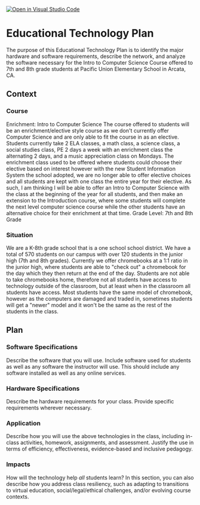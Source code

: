 [![Open in Visual Studio Code](https://classroom.github.com/assets/open-in-vscode-c66648af7eb3fe8bc4f294546bfd86ef473780cde1dea487d3c4ff354943c9ae.svg)](https://classroom.github.com/online_ide?assignment_repo_id=9404774&assignment_repo_type=AssignmentRepo)
# Educational Technology Plan

The purpose of this Educational Technology Plan is to identify the major hardware and software requirements, describe the network, and analyze the software necessary for the Intro to Computer Science Course offered to 7th and 8th grade students at Pacific Union Elementary School in Arcata, CA.

## Context

### Course

Enrichment: Intro to Computer Science
The course offered to students will be an enrichment/elective style course as we don't currently offer Computer Science and are only able to fit the course in as an elective. Students currently take 2 ELA classes, a math class, a science class, a social studies class, PE 2 days a week with an enrichment class the alternating 2 days, and a music appreciation class on Mondays. The enrichment class used to be offered where students could choose their elective based on interest however with the new Student Information System the school adopted, we are no longer able to offer elective choices and all students are kept with one class the entire year for their elective. As such, I am thinking I will be able to offer an Intro to Computer Science with the class at the beginning of the year for all students, and then make an extension to the Introduction course, where some students will complete the next level computer science course while the other students have an alternative choice for their enrichment at that time.
Grade Level: 7th and 8th Grade

### Situation

We are a K-8th grade school that is a one school school district. We have a total of 570 students on our campus with over 120 students in the junior high (7th and 8th grades). Currently we offer chromebooks at a 1:1 ratio in the junior high, where students are able to "check out" a chromebook for the day which they then return at the end of the day. Students are not able to take chromebooks home, therefore not all students have access to technology outside of the classroom, but at least when in the classroom all students have access. Most students have the same model of chromebook, however as the computers are damaged and traded in, sometimes students will get a "newer" model and it won't be the same as the rest of the students in the class.

## Plan

### Software Specifications

Describe the software that you will use. Include software used for students as
well as any software the instructor will use. This should include any software
installed as well as any online services.

### Hardware Specifications

Describe the hardware requirements for your class. Provide specific requirements
wherever necessary.

### Application

Describe how you will use the above technologies in the class, including
in-class activities, homework, assignments, and assessment. Justify the use
in terms of efficiency, effectiveness, evidence-based and inclusive pedagogy.

### Impacts

How will the technology help *all* students learn? In this section, you can also
describe how you address class resiliency, such as adapting to
transitions to virtual education, social/legal/ethical challenges,  and/or
evolving course contexts.
